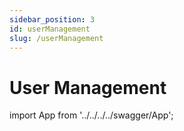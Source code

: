 ```yaml
---
sidebar_position: 3
id: userManagement
slug: /userManagement
---
```


# User Management

import App from '../../../../swagger/App';

<App/>